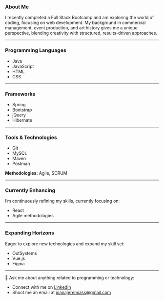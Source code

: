### About Me

I recently completed a Full Stack Bootcamp and am exploring the world of coding, focusing on web development. My background in commercial management, event production, and art history gives me a unique perspective, blending creativity with structured, results-driven approaches.

---

### Programming Languages

- Java
- JavaScript
- HTML
- CSS

---

### Frameworks

- Spring
- Bootstrap
- jQuery
- Hibernate

---

### Tools & Technologies

- Git
- MySQL
- Maven
- Postman

**Methodologies:** Agile, SCRUM

---

### Currently Enhancing

I’m continuously refining my skills, currently focusing on:

- React
- Agile methodologies

---

### Expanding Horizons

Eager to explore new technologies and expand my skill set:

- OutSystems
- Vue.js
- Figma


---

💬 Ask me about anything related to programming or technology:

- Connect with me on [LinkedIn](https://www.linkedin.com/in/joanajeremias/)
- Shoot me an email at [joanajeremiass@gmail.com](mailto:joanajeremiass@gmail.com)



